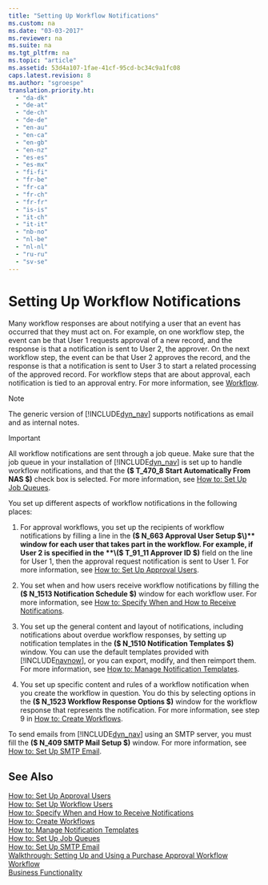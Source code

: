 ```yaml
---
title: "Setting Up Workflow Notifications"
ms.custom: na
ms.date: "03-03-2017"
ms.reviewer: na
ms.suite: na
ms.tgt_pltfrm: na
ms.topic: "article"
ms.assetid: 53d4a107-1fae-41cf-95cd-bc34c9a1fc08
caps.latest.revision: 8
ms.author: "sgroespe"
translation.priority.ht: 
  - "da-dk"
  - "de-at"
  - "de-ch"
  - "de-de"
  - "en-au"
  - "en-ca"
  - "en-gb"
  - "en-nz"
  - "es-es"
  - "es-mx"
  - "fi-fi"
  - "fr-be"
  - "fr-ca"
  - "fr-ch"
  - "fr-fr"
  - "is-is"
  - "it-ch"
  - "it-it"
  - "nb-no"
  - "nl-be"
  - "nl-nl"
  - "ru-ru"
  - "sv-se"
---
```

# Setting Up Workflow Notifications
Many workflow responses are about notifying a user that an event has occurred that they must act on. For example, on one workflow step, the event can be that User 1 requests approval of a new record, and the response is that a notification is sent to User 2, the approver. On the next workflow step, the event can be that User 2 approves the record, and the response is that a notification is sent to User 3 to start a related processing of the approved record. For workflow steps that are about approval, each notification is tied to an approval entry. For more information, see [Workflow](../../BusinessFunctionality/Workflow/workflow.md).  
  
> [!NOTE]  
>  The generic version of [!INCLUDE[dyn_nav](../../ApplicationDesign/includes/dyn_nav_md.md)] supports notifications as email and as internal notes.  
  
> [!IMPORTANT]  
>  All workflow notifications are sent through a job queue. Make sure that the job queue in your installation of [!INCLUDE[dyn_nav](../../ApplicationDesign/includes/dyn_nav_md.md)] is set up to handle workflow notifications, and that the **\($ T\_470\_8 Start Automatically From NAS $\)** check box is selected. For more information, see [How to: Set Up Job Queues](../../SetupAndAdministration/how-to-set-up-job-queues.md).  
  
 You set up different aspects of workflow notifications in the following places:  
  
1.  For approval workflows, you set up the recipients of workflow notifications by filling a line in the **\($ N\_663 Approval User Setup $\)** window for each user that takes part in the workflow. For example, if User 2 is specified in the **\($ T\_91\_11 Approver ID $\)** field on the line for User 1, then the approval request notification is sent to User 1. For more information, see [How to: Set Up Approval Users](../../BusinessFunctionality/Workflow/how-to-set-up-approval-users.md).  
  
2.  You set when and how users receive workflow notifications by filling the **\($ N\_1513 Notification Schedule $\)** window for each workflow user. For more information, see [How to: Specify When and How to Receive Notifications](../../BusinessFunctionality/Workflow/how-to-specify-when-and-how-to-receive-notifications.md).  
  
3.  You set up the general content and layout of notifications, including notifications about overdue workflow responses, by setting up notification templates in the **\($ N\_1510 Notification Templates $\)** window. You can use the default templates provided with [!INCLUDE[navnow](../../ApplicationDesign/includes/navnow_md.md)], or you can export, modify, and then reimport them. For more information, see [How to: Manage Notification Templates](../../BusinessFunctionality/Workflow/how-to-manage-notification-templates.md).  
  
4.  You set up specific content and rules of a workflow notification when you create the workflow in question. You do this by selecting options in the **\($ N\_1523 Workflow Response Options $\)** window for the workflow response that represents the notification. For more information, see step 9 in [How to: Create Workflows](../../BusinessFunctionality/Workflow/how-to-create-workflows.md).  
  
 To send emails from [!INCLUDE[dyn_nav](../../ApplicationDesign/includes/dyn_nav_md.md)] using an SMTP server, you must fill the **\($ N\_409 SMTP Mail Setup $\)** window. For more information, see [How to: Set Up SMTP Email](../../BusinessFunctionality/Workflow/how-to-set-up-smtp-email.md).  
  
## See Also  
 [How to: Set Up Approval Users](../../BusinessFunctionality/Workflow/how-to-set-up-approval-users.md)   
 [How to: Set Up Workflow Users](../../BusinessFunctionality/Workflow/how-to-set-up-workflow-users.md)   
 [How to: Specify When and How to Receive Notifications](../../BusinessFunctionality/Workflow/how-to-specify-when-and-how-to-receive-notifications.md)   
 [How to: Create Workflows](../../BusinessFunctionality/Workflow/how-to-create-workflows.md)   
 [How to: Manage Notification Templates](../../BusinessFunctionality/Workflow/how-to-manage-notification-templates.md)   
 [How to: Set Up Job Queues](../../SetupAndAdministration/how-to-set-up-job-queues.md)   
 [How to: Set Up SMTP Email](../../BusinessFunctionality/Workflow/how-to-set-up-smtp-email.md)   
 [Walkthrough: Setting Up and Using a Purchase Approval Workflow](../../BusinessFunctionality/Workflow/walkthrough-setting-up-and-using-a-purchase-approval-workflow.md)   
 [Workflow](../../BusinessFunctionality/Workflow/workflow.md)   
 [Business Functionality](../Topic/Business%20Functionality.md)